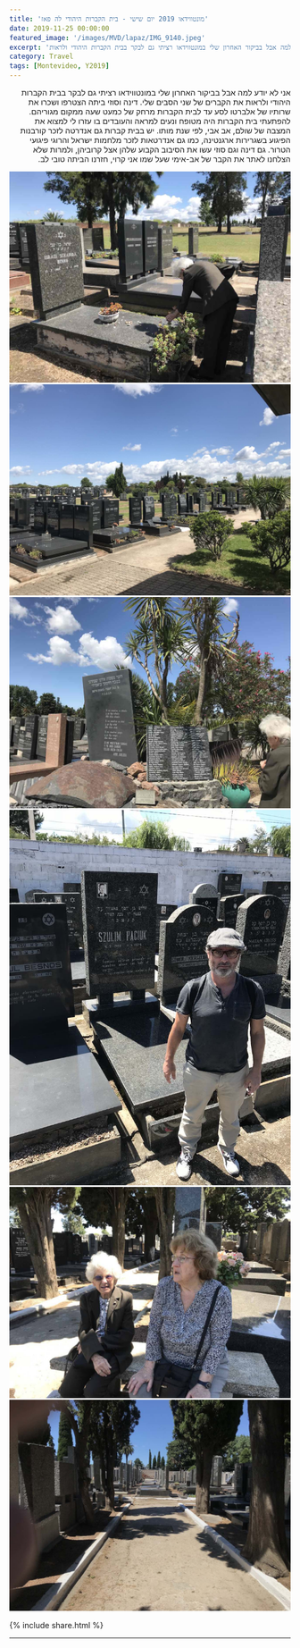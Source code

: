```yaml
---
title: 'מונטווידאו 2019 יום שישי - בית הקברות היהודי לה פאז'
date: 2019-11-25 00:00:00
featured_image: '/images/MVD/lapaz/IMG_9140.jpeg'
excerpt: 'אני לא יודע למה אבל בביקור האחרון שלי במונטווידאו רציתי גם לבקר בבית הקברות היהודי ולראות ' 
category: Travel
tags: [Montevideo, Y2019]
---
```



<p dir="rtl"> 
אני לא יודע למה אבל בביקור האחרון שלי במונטווידאו רציתי גם לבקר בבית הקברות היהודי ולראות את הקברים של שני הסבים שלי. דינה וסוזי ביתה הצטרפו ושכרו את שרותיו של אלברטו לסע עד לבית הקברות מרחק של כמעט שעה ממקום מגוריהם. להפתעתי בית הקברות היה מטופח ונעים למראה והעובדים בו עזרו לי למצוא את המצבה של שולם, אב אבי, לפי שנת מותו. יש בבית קברות גם אנדרטה לזכר קורבנות הפיגוע בשגרירות ארגנטינה, כמו גם אנדרטאות לזכר מלחמות ישראל והרוגי פיגועי הטרור. גם דינה וגם סוזי עשו את הסיבוב הקבוע שלהן אצל קרוביהן, ולמרות שלא הצלחנו לאתר את הקבר של אב-אימי שעל שמו אני קרוי, חזרנו הביתה טובי לב.
</p>

<div class="gallery" data-columns="3">
	<img src="/images/MVD/lapaz/IMG_9143.jpeg">
	<img src="/images/MVD/lapaz/IMG_9139.jpeg">
	<img src="/images/MVD/lapaz/IMG_9140.jpeg">
	<img src="/images/MVD/lapaz/IMG_9149.jpeg">
	<img src="/images/MVD/lapaz/IMG_9159.jpeg">
	<img src="/images/MVD/lapaz/IMG_9162.jpeg">
	
</div>

{% include share.html %} 

---